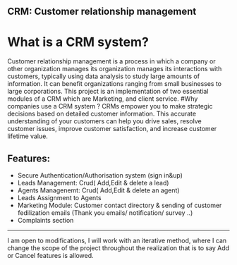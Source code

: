 
## CRM: Customer relationship management
# What is a CRM system?
Customer relationship management is a process in which a company or other organization manages its organization manages its interactions with customers, typically using data analysis to study large amounts of information. It can benefit organizations ranging from small businesses to large corporations. This project is an implementation of two essential modules of a CRM which are Marketing, and client service.
#Why companies use a CRM system ?
CRMs empower you to make strategic decisions based on detailed customer information. This accurate understanding of your customers can help you drive sales, resolve customer issues, improve customer satisfaction, and increase customer lifetime value.
## Features:

- Secure Authentication/Authorisation system (sign in&up)
- Leads Management: Crud( Add,Edit & delete a lead)
- Agents Managenemt: Crud( Add,Edit & delete an agent)
- Leads Assignment to Agents
- Marketing Module: Customer contact directory & sending of customer fedilization emails (Thank you emails/ notification/ survey ..)
- Complaints section

---

I am open to modifications, I will work with an iterative method, where I can change the scope of the project throughout the realization that is to say Add or Cancel features is allowed.
